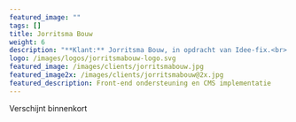 ```yaml
---
featured_image: ""
tags: []
title: Jorritsma Bouw
weight: 6
description: "**Klant:** Jorritsma Bouw, in opdracht van Idee-fix.<br> **Werkzaamheden:** Front-end ondersteuning en CMS implementatie<br> **Periode:** Winter 2016"
logo: /images/logos/jorritsmabouw-logo.svg
featured_image: /images/clients/jorritsmabouw.jpg
featured_image2x: /images/clients/jorritsmabouw@2x.jpg
featured_description: Front-end ondersteuning en CMS implementatie
---
```


<div class="layout  p3-lr m6-b">
  <div class="w-large center">
    Verschijnt binnenkort 
  </div>
</div>
